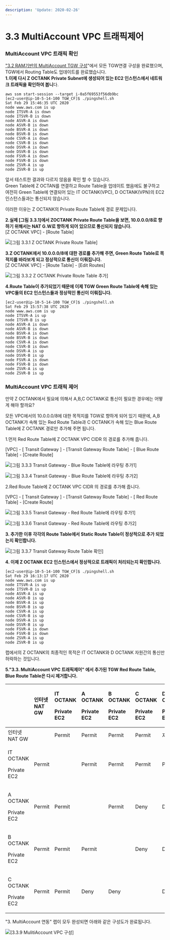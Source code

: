 ```yaml
---
description: 'Update: 2020-02-26'
---
```


# 3.3 MultiAccount VPC 트래픽제어

### MultiAccount VPC 트래픽 확인

["3.2 RAM기반의 MultiAccount TGW 구성](3.2.ram-multiaccount-tgw.md#ram-resource-access-manager-overview)"에서 모든 TGW연결 구성을 완료했으며, TGW에서 Routing Table도 업데이트를 완료했습니다.  
**1.이제 다시 Z OCTANK Private Subnet에 생성되어 있는 EC2 인스턴스에서 네트워크 트래픽을 확인하여 봅니**다.

```text
aws ssm start-session --target i-0a5f69553f56db9bc
[ec2-user@ip-10-5-14-100 TGW_CF]$ ./pingshell.sh
Sat Feb 29 15:46:35 UTC 2020
node www.aws.com is up
node ITSVR-A is down
node ITSVR-B is down
node ASVR-A is down
node ASVR-B is down
node BSVR-A is down
node BSVR-B is down
node CSVR-A is down
node CSVR-B is down
node DSVR-A is down
node DSVR-B is down
node FSVR-A is down
node FSVR-B is down
node ZSVR-A is up
node ZSVR-B is up
```

앞서 테스트한 결과와 다르지 않음을 확인 할 수 있습니다.  
 Green Table에 Z OCTAN를 연결하고 Route Table을 업데이트 했음에도 불구하고 여전히 Green Table에 연결되어 있는 IT OCTANK\(VPC\), D OCTANK\(VPN\)의 EC2 인스턴스들과는 통신되지 않습니다.

이러한 이유는 Z OCTANK의 Private Route Table에 경로 문제입니다.

  
**2.실제 \[그림 3.3.1\]에서  ZOCTANK Private Route Table을 보면, 10.0.0.0/8로 향하기 위해서는 NAT G.W로 향하게 되어 있으므로 통신되지 않습니다.**  
\[Z OCTANK VPC\] - \[Route Table\]

![\[&#xADF8;&#xB9BC; 3.3.1 Z OCTANK Private Route Table\]](../.gitbook/assets/3.3.1.zoctank_private_rt_check.png)

**3.Z OCTANK에서 10.0.0.0/8에 대한 경로를 추가해 주면, Green Route Table로 목적지를 바라보게 되고 정상적으로 통신이 이뤄집니다.**  
\[Z OCTANK VPC\] - \[Route Table\] - \[Edit Routes\]

![\[&#xADF8;&#xB9BC; 3.3.2 Z OCTANK Private Route Table &#xCD94;&#xAC00;\]](../.gitbook/assets/3.3.2.zoctank_private_rt_edit.png)

**4.Route Table이 추가되었기 때문에 이제 TGW Green Route Table에 속해 있는 VPC들의 EC2 인스턴스들과 정상적인 통신이 이뤄집니다.**

```text
[ec2-user@ip-10-5-14-100 TGW_CF]$ ./pingshell.sh
Sat Feb 29 15:57:38 UTC 2020
node www.aws.com is up
node ITSVR-A is up
node ITSVR-B is up
node ASVR-A is down
node ASVR-B is down
node BSVR-A is down
node BSVR-B is down
node CSVR-A is down
node CSVR-B is down
node DSVR-A is up
node DSVR-B is up
node FSVR-A is down
node FSVR-B is down
node ZSVR-A is up
node ZSVR-B is up
```

### MultiAccount VPC 트래픽 제어 

만약 Z OCTANK에서 필요에 의해서 A,B,C OCTANK로 통신이 필요한 경우에는 어떻게 해야 할까요?

모든 VPC에서의 10.0.0.0/8에 대한 목적지를 TGW로 향하게 되어 있기 때문에, A,B OCTANK가 속해 있는 Red Route Table과 C OCTANK가 속해 있는 Blue Route Table에 Z OCTANK 경로만 추가해 주면 됩니다.

1.먼저 Red Route Table에 Z OCTANK VPC CIDR 의 경로를 추가해 줍니다.

\[VPC\] - \[ Transit Gateway \] - \[Transit Gateway Route Table\] - \[ Blue Route Table\] - \[Create Route\]

![\[&#xADF8;&#xB9BC; 3.3.3 Transit Gateway - Blue Route Table&#xC5D0; &#xB77C;&#xC6B0;&#xD305; &#xCD94;&#xAC00;1\]](../.gitbook/assets/3.3.3.blue_table_add1.png)

![\[&#xADF8;&#xB9BC; 3.3.4 Transit Gateway - Blue Route Table&#xC5D0; &#xB77C;&#xC6B0;&#xD305; &#xCD94;&#xAC00;2\]](../.gitbook/assets/3.3.4.blue_table_add2.png)

2.Red Route Table에 Z OCTANK VPC CIDR 의 경로를 추가해 줍니다.

\[VPC\] - \[ Transit Gateway \] - \[Transit Gateway Route Table\] - \[ Red Route Table\] - \[Create Route\]

![\[&#xADF8;&#xB9BC; 3.3.5 Transit Gateway - Red Route Table&#xC5D0; &#xB77C;&#xC6B0;&#xD305; &#xCD94;&#xAC00;1\]](../.gitbook/assets/3.3.6.red_table_add1.png)

![\[&#xADF8;&#xB9BC; 3.3.6 Transit Gateway - Red Route Table&#xC5D0; &#xB77C;&#xC6B0;&#xD305; &#xCD94;&#xAC00;2\]](../.gitbook/assets/3.3.7.red_table_add2.png)

**3. 추가한 이후 각각의 Route Table에서 Static Route Table이 정상적으로 추가 되었는지 확인합니다.**

![\[&#xADF8;&#xB9BC; 3.3.7 Transit Gateway Route Table &#xD655;&#xC778;\]](../.gitbook/assets/3.3.8.red_table_add3.png)

**4. 이제 Z OCTANK EC2 인스턴스에서 정상적으로 트래픽이 처리되는지 확인합니다.**

```text
[ec2-user@ip-10-5-14-100 TGW_CF]$ ./pingshell.sh
Sat Feb 29 16:13:17 UTC 2020
node www.aws.com is up
node ITSVR-A is up
node ITSVR-B is up
node ASVR-A is up
node ASVR-B is up
node BSVR-A is up
node BSVR-B is up
node CSVR-A is up
node CSVR-B is up
node DSVR-A is up
node DSVR-B is up
node FSVR-A is down
node FSVR-B is down
node ZSVR-A is up
node ZSVR-B is up
```

랩에서의 Z OCTANK의 최종적인 목적은 IT OCTANK와 D OCTANK 자원간의 통신만 허락하는 것입니다. 

**5."3.3. MultiAccount VPC 트래픽제어" 에서 추가된 TGW Red Route Table, Blue Route Table은 다시 제거합니다.**



<table>
  <thead>
    <tr>
      <th style="text-align:left"></th>
      <th style="text-align:left">&#xC778;&#xD130;&#xB137; NAT GW</th>
      <th style="text-align:left">
        <p>IT OCTANK</p>
        <p>Private EC2</p>
      </th>
      <th style="text-align:left">
        <p>A OCTANK</p>
        <p>Private EC2</p>
      </th>
      <th style="text-align:left">
        <p>B OCTANK</p>
        <p>Private EC2</p>
      </th>
      <th style="text-align:left">
        <p>C OCTANK</p>
        <p>Private EC2</p>
      </th>
      <th style="text-align:left">
        <p>D OCTANK</p>
        <p>Private EC2</p>
      </th>
      <th style="text-align:left">
        <p>ZOCTANK</p>
        <p>Private EC2</p>
      </th>
    </tr>
  </thead>
  <tbody>
    <tr>
      <td style="text-align:left">&#xC778;&#xD130;&#xB137; NAT GW</td>
      <td style="text-align:left"></td>
      <td style="text-align:left">Permit</td>
      <td style="text-align:left">Permit</td>
      <td style="text-align:left">Permit</td>
      <td style="text-align:left">Permit</td>
      <td style="text-align:left">&#xC790;&#xCCB4; IGW</td>
      <td style="text-align:left">&#xC790;&#xCCB4; IGW</td>
    </tr>
    <tr>
      <td style="text-align:left">
        <p>IT OCTANK</p>
        <p>Private EC2</p>
      </td>
      <td style="text-align:left">Permit</td>
      <td style="text-align:left"></td>
      <td style="text-align:left">Permit</td>
      <td style="text-align:left">Permit</td>
      <td style="text-align:left">Permit</td>
      <td style="text-align:left">Permit</td>
      <td style="text-align:left">Permit</td>
    </tr>
    <tr>
      <td style="text-align:left">
        <p>A OCTANK</p>
        <p>Private EC2</p>
      </td>
      <td style="text-align:left">Permit</td>
      <td style="text-align:left">Permit</td>
      <td style="text-align:left"></td>
      <td style="text-align:left">Permit</td>
      <td style="text-align:left">Deny</td>
      <td style="text-align:left">Deny</td>
      <td style="text-align:left">Deny</td>
    </tr>
    <tr>
      <td style="text-align:left">
        <p>B OCTANK</p>
        <p>Private EC2</p>
      </td>
      <td style="text-align:left">Permit</td>
      <td style="text-align:left">Permit</td>
      <td style="text-align:left">Permit</td>
      <td style="text-align:left"></td>
      <td style="text-align:left">Deny</td>
      <td style="text-align:left">Deny</td>
      <td style="text-align:left">Deny</td>
    </tr>
    <tr>
      <td style="text-align:left">
        <p>C OCTANK</p>
        <p>Private EC2</p>
      </td>
      <td style="text-align:left">Permit</td>
      <td style="text-align:left">Permit</td>
      <td style="text-align:left">Deny</td>
      <td style="text-align:left">Deny</td>
      <td style="text-align:left"></td>
      <td style="text-align:left">Deny</td>
      <td style="text-align:left">Permit</td>
    </tr>
  </tbody>
</table>"3. MultiAccount 연동" 랩이 모두 완성되면 아래와 같은 구성도가 완료됩니다. 

![\[3.3.9 MulitiAccount VPC &#xAD6C;&#xC131;\]](../.gitbook/assets/3.3.9.ram_topology.png)

